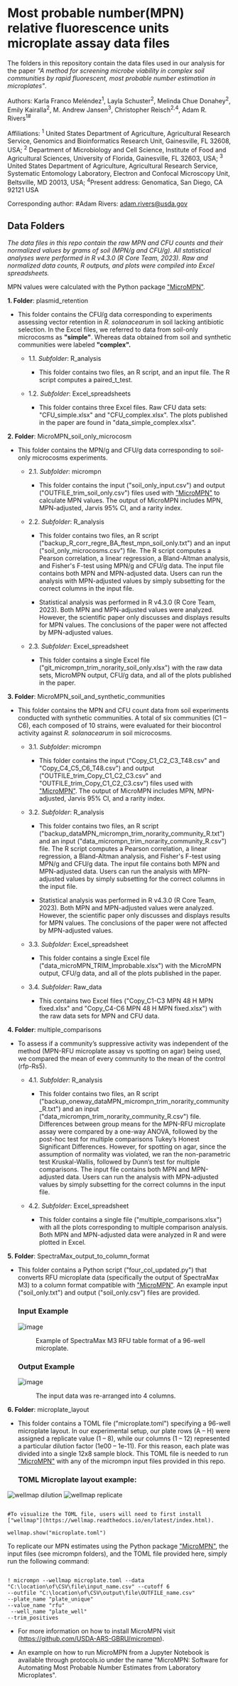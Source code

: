 # Most probable number(MPN) relative fluorescence units microplate assay data files

The folders in this repository contain the data files used in our analysis for the paper *"A method for screening microbe viability in complex soil communities by rapid fluorescent, most probable number estimation in microplates"*.

Authors: Karla Franco Meléndez<sup>1</sup>, Layla Schuster<sup>2</sup>, Melinda Chue Donahey<sup>2</sup>, Emily Kairalla<sup>2</sup>, M. Andrew Jansen<sup>3</sup>, Christopher Reisch<sup>2,4</sup>, Adam R. Rivers<sup>1#</sup>

Affiliations:
<sup>1</sup> United States Department of Agriculture, Agricultural Research Service, Genomics and Bioinformatics Research Unit, Gainesville, FL 32608, USA; <sup>2</sup> Department of Microbiology and Cell Science, Institute of Food and Agricultural Sciences, University of Florida, Gainesville, FL 32603, USA; <sup>3</sup> United States Department of Agriculture, Agricultural Research Service, Systematic Entomology Laboratory, Electron and Confocal Microscopy Unit, Beltsville, MD 20013, USA; <sup>4</sup>Present address: Genomatica, San Diego, CA 92121 USA

Corresponding author:
#Adam Rivers: adam.rivers@usda.gov

## Data Folders

*The data files in this repo contain the raw MPN and CFU counts and their normalized values by grams of soil (MPN/g and CFU/g). All statistical analyses were performed in R v4.3.0 (R Core Team, 2023). Raw and normalized data counts, R outputs, and plots were compiled into Excel spreadsheets.*

MPN values were calculated with the Python package ["MicroMPN"](https://github.com/USDA-ARS-GBRU/micrompn).



**1. Folder**: plasmid_retention

- This folder contains the CFU/g data corresponding to experiments assessing vector retention in *R. solanacearum* in soil lacking antibiotic selection. In the Excel files, we referred to data from soil-only microcosms as **"simple"**. Whereas data obtained from soil and synthetic communities were labeled **"complex".**

   - 1.1. *Subfolder*: R_analysis
     
     - This folder contains two files, an R script, and an input file. The R script computes a paired_t_test. 

   - 1.2. *Subfolder*: Excel_spreadsheets
      
      - This folder contains three Excel files. Raw CFU data sets: "CFU_simple.xlsx" and "CFU_complex.xlsx". The plots published in the paper are found in "data_simple_complex.xlsx".


**2. Folder**: MicroMPN_soil_only_microcosm

- This folder contains the MPN/g and CFU/g data corresponding to soil-only microcosms experiments. 

   - 2.1. *Subfolder*: micrompn
   
      - This folder contains the input ("soil_only_input.csv") and output ("OUTFILE_trim_soil_only.csv") files used with ["MicroMPN"](https://github.com/USDA-ARS-GBRU/micrompn) to calculate MPN values. The output of MicroMPN includes MPN, MPN-adjusted, Jarvis 95%       CI, and a rarity index.

   - 2.2. *Subfolder*: R_analysis
     
      - This folder contains two files, an R script ("backup_R_corr_regre_BA_ftest_mpn_soil_only.txt") and an input ("soil_only_microcosms.csv") file. The R script computes a Pearson correlation, a linear regression, a Bland-Altman analysis, and Fisher's F-test using MPN/g and CFU/g data. The input file contains both MPN and MPN-adjusted data. Users can run the analysis with MPN-adjusted values by simply subsetting for the correct columns in the input file.

     -  Statistical analysis was performed in R v4.3.0 (R Core Team, 2023). Both MPN and MPN-adjusted values were analyzed. However, the scientific paper only discusses and displays results for MPN values. The conclusions of the paper were not affected by MPN-adjusted values. 
     
  - 2.3. *Subfolder*: Excel_spreadsheet
      
     - This folder contains a single Excel file ("git_micrompn_trim_norarity_soil_only.xlsx") with the raw data sets, MicroMPN output, CFU/g data, and all of the plots published in the paper. 


**3. Folder**: MicroMPN_soil_and_synthetic_communities
  
- This folder contains the MPN and CFU count data from soil experiments conducted with synthetic communities. A total of six communities (C1 – C6), each composed of 10 strains, were evaluated for their biocontrol activity against *R. solanacearum* in soil microcosms.

   - 3.1. *Subfolder*: micrompn
   
      - This folder contains the input ("Copy_C1_C2_C3_T48.csv" and "Copy_C4_C5_C6_T48.csv") and output ("OUTFILE_trim_Copy_C1_C2_C3.csv" and "OUTFILE_trim_Copy_C1_C2_C3.csv") files used with ["MicroMPN"](https://github.com/USDA-ARS-GBRU/micrompn). The output of MicroMPN includes MPN, MPN-adjusted, Jarvis 95%       CI, and a rarity index. 

   - 3.2. *Subfolder*: R_analysis
     
      - This folder contains two files, an R script ("backup_dataMPN_micrompn_trim_norarity_community_R.txt") and an input ("data_micrompn_trim_norarity_community_R.csv") file. The R script computes a Pearson correlation, a linear regression, a Bland-Altman analysis, and Fisher's F-test using MPN/g and CFU/g data. The input file contains both MPN and MPN-adjusted data. Users can run the analysis with MPN-adjusted values by simply subsetting for the correct columns in the input file.

      -  Statistical analysis was performed in R v4.3.0 (R Core Team, 2023). Both MPN and MPN-adjusted values were analyzed. However, the scientific paper only discusses and displays results for MPN values. The conclusions of the paper were not affected by MPN-adjusted values. 
         
  - 3.3. *Subfolder*: Excel_spreadsheet
      
     - This folder contains a single Excel file ("data_microMPN_TRIM_Improbable.xlsx") with the MicroMPN output, CFU/g data, and all of the plots published in the paper.
   
   - 3.4. *Subfolder*: Raw_data

      - This contains two Excel files ("Copy_C1-C3 MPN 48 H MPN fixed.xlsx" and "Copy_C4-C6 MPN 48 H MPN fixed.xlsx") with the raw data sets for MPN and CFU data.
     
     
**4. Folder**: multiple_comparisons

- To assess if a community’s suppressive activity was independent of the method (MPN-RFU microplate assay vs spotting on agar) being used, we compared the mean of every community to the mean of the control (rfp-Rs5). 

   - 4.1. *Subfolder*: R_analysis
     
      - This folder contains two files, an R script ("backup_oneway_dataMPN_micrompn_trim_norarity_community_R.txt") and an input ("data_micrompn_trim_norarity_community_R.csv") file. Differences between group means for the MPN-RFU microplate assay were compared by a one-way ANOVA, followed by the post-hoc test for multiple comparisons Tukey’s Honest Significant Differences. However, for spotting on agar, since the assumption of normality was violated, we ran the non-parametric test Kruskal-Wallis, followed by Dunn’s test for multiple comparisons. The input file contains both MPN and MPN-adjusted data. Users can run the analysis with MPN-adjusted values by simply subsetting for the correct columns in the input file.
         
    - 4.2. *Subfolder*: Excel_spreadsheet
      
       - This folder contains a single file ("multiple_comparisons.xlsx") with all the plots corresponding to multiple comparison analysis. Both MPN and MPN-adjusted data were analyzed in R and were plotted in Excel.

  
**5. Folder**: SpectraMax_output_to_column_format
      
- This folder contains a Python script ("four_col_updated.py") that converts RFU microplate data (specifically the output of SpectraMax M3) to a column format compatible with ["MicroMPN"](https://github.com/USDA-ARS-GBRU/micrompn). An example input ("soil_only.txt") and output ("soil_only.csv") files are provided.
      
     ### Input Example
    
     
     ![image](https://github.com/USDA-ARS-GBRU/MPN-RFU-microplate-assay-data-files/assets/68250738/b361767a-4533-4208-8e0c-03226658e5e6)

     <figure>
      <figcaption>Example of SpectraMax M3 RFU table format of a 96-well microplate.</figcaption>
    </figure> 
      
    
      
     ### Output Example
        
     ![image](https://github.com/USDA-ARS-GBRU/MPN-RFU-microplate-assay-data-files/assets/68250738/0a7c356b-c2cb-4117-bb45-08d64e78898f)
     
     <figure>
      <figcaption>The input data was re-arranged into 4 columns.</figcaption>
    </figure>  
     
     
 **6. Folder**: microplate_layout
      
 - This folder contains a TOML file ("microplate.toml") specifying a 96-well microplate layout. In our experimental setup, our plate rows (A – H) were assigned a replicate value (1 – 8), while our columns (1 – 12) represented a particular dilution factor (1e00 – 1e-11). For this reason, each plate was divided into a single 12x8 sample block. This TOML file is needed to run ["MicroMPN"](https://github.com/USDA-ARS-GBRU/micrompn) with any of the micrompn input files provided in this repo. 

      ### TOML Microplate layout example: 

![wellmap dilution](https://github.com/USDA-ARS-GBRU/MPN-RFU-microplate-assay-data-files/assets/68250738/1847f052-a7f6-44dc-b5ad-f35122726791)
![wellmap replicate](https://github.com/USDA-ARS-GBRU/MPN-RFU-microplate-assay-data-files/assets/68250738/574367de-1801-430d-aa82-fa46aa08e337)


```

#To visualize the TOML file, users will need to first install ["wellmap"](https://wellmap.readthedocs.io/en/latest/index.html). 

wellmap.show("microplate.toml")

```

To replicate our MPN estimates using the Python package ["MicroMPN"](https://github.com/USDA-ARS-GBRU/micrompn), the input files (see micrompn folders), and the TOML file provided here, simply run the following command:

```

! micrompn --wellmap microplate.toml --data "C:\location\of\CSV\file\input_name.csv" --cutoff 6 
--outfile "C:\location\of\CSV\output\file\OUTFILE_name.csv" 
--plate_name "plate_unique" 
--value_name "rfu"
 --well_name "plate_well" 
--trim_positives

```

 - For more information on how to install MicroMPN visit (https://github.com/USDA-ARS-GBRU/micrompn).
 
 - An example on how to run MicroMPN from a Jupyter Notebook is available through protocols.io under the name "MicroMPN: Software for Automating Most Probable Number Estimates from Laboratory Microplates".

